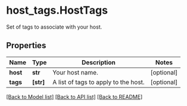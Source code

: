 # host_tags.HostTags

Set of tags to associate with your host.
## Properties
Name | Type | Description | Notes
------------ | ------------- | ------------- | -------------
**host** | **str** | Your host name. | [optional] 
**tags** | **[str]** | A list of tags to apply to the host. | [optional] 

[[Back to Model list]](../README.md#documentation-for-models) [[Back to API list]](../README.md#documentation-for-api-endpoints) [[Back to README]](../README.md)


